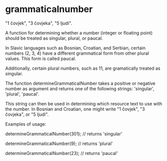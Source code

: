 # grammaticalnumber
"1 čovjek", "3 čovjeka", "5 ljudi".

A function for determining whether a number (integer or floating point) should be treated as singular, plural, or paucal.

In Slavic languages such as Bosnian, Croatian, and Serbian, certain numbers (2, 3, 4) have a different grammatical form from other plural values. This form is called paucal.

Additionally, certain plural numbers, such as 11, are gramatically treated as singular.

The function determineGrammaticalNumber takes a positive or negative number as argument and returns one of the following strings: 'singular', 'plural', 'paucal'.

This string can then be used in determining which resource text to use with the number. In Bosnian and Croatian, one might write "1 čovjek", "3 čovjeka", or "5 ljudi".

Examples of usage:

determineGrammaticalNumber(301); // returns 'singular'

determineGrammaticalNumber(9);   // returns 'plural'

determineGrammaticalNumber(23);  // returns 'paucal'

